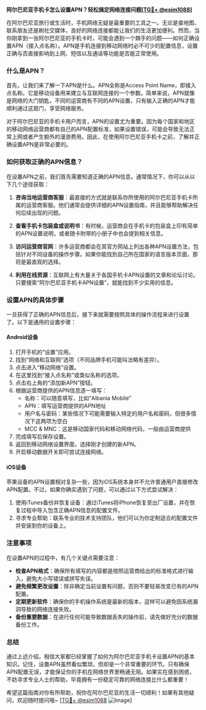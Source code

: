 **阿尔巴尼亚手机卡怎么设置APN？轻松搞定网络连接问题[[TG💪+ @esim1088](https://t.me/s/esim1088)]**

在阿尔巴尼亚旅行或生活时，手机网络无疑是最重要的工具之一。无论是查地图、联系朋友还是刷社交媒体，良好的网络连接都能让我们的生活更加便利。然而，当你刚拿到一张阿尔巴尼亚的手机卡时，可能会遇到一个棘手的问题——如何正确设置APN（接入点名称）。APN是手机连接到移动网络时必不可少的配置信息，设置正确与否直接影响到上网、短信以及通话等功能是否能正常使用。

### 什么是APN？

首先，让我们来了解一下APN是什么。APN全称是Access Point Name，即接入点名称。它是移动设备用来建立与互联网连接的一个参数。简单来说，APN就像是网络的大门钥匙，不同的运营商有不同的APN设置，只有输入正确的APN才能顺利通过这扇门，享受网络服务。

对于阿尔巴尼亚的手机卡用户而言，APN的设置尤为重要。因为每个国家和地区的移动网络运营商都有自己的APN配置标准，如果设置错误，可能会导致无法正常上网或者产生额外的漫游费用。因此，在使用阿尔巴尼亚手机卡之前，了解并正确设置APN是非常必要的。

### 如何获取正确的APN信息？

在设置APN之前，我们首先需要知道正确的APN信息。通常情况下，你可以从以下几个途径获取：

1. **咨询当地运营商客服**：最直接的方式就是联系你所使用的阿尔巴尼亚手机卡所属的运营商客服。他们通常会提供详细的APN设置指南，并且能够帮助解决任何后续出现的问题。
   
2. **查看手机卡包装盒或说明书**：有时候，运营商会在手机卡的包装盒上印有简单的APN设置说明，或者随卡附带的小册子中也会提到相关信息。

3. **访问运营商官网**：许多运营商都会在其官方网站上列出各种APN设置方法，包括针对不同设备的操作步骤。如果你能找到自己所在国家的语言版本页面，那将是最直观的选择。

4. **利用在线资源**：互联网上有大量关于各国手机卡APN设置的文章和论坛讨论。只要搜索“阿尔巴尼亚手机卡APN设置”，就能找到不少实用的信息。

### 设置APN的具体步骤

一旦获得了正确的APN信息后，接下来就需要按照具体的操作流程来进行设置了。以下是通用的设置步骤：

#### Android设备

1. 打开手机的“设置”应用。
2. 找到“网络和互联网”选项（不同品牌手机可能叫法略有差异）。
3. 点击进入“移动网络”设置。
4. 在这里找到“接入点名称”或类似名称的选项。
5. 点击右上角的“添加新APN”按钮。
6. 根据运营商提供的APN信息逐一填写：
   - 名称：可以随意填写，比如“Albania Mobile”
   - APN：填写运营商提供的APN地址
   - 用户名与密码：某些情况下可能需要输入特定的用户名和密码，但很多情况下这两项为空白
   - MCC & MNC：这是移动国家代码和移动网络代码，一般由运营商提供
7. 完成填写后保存设置。
8. 返回到移动网络设置界面，选择刚才创建的新APN。
9. 开启移动数据开关即可尝试连接网络。

#### iOS设备

苹果设备的APN设置相对复杂一些，因为iOS系统本身并不允许普通用户直接修改APN配置。不过，如果你确实遇到了问题，可以通过以下方式尝试解决：

1. 使用iTunes备份并恢复设备：通过iTunes将iPhone恢复至出厂设置，并在恢复过程中导入包含正确APN信息的配置文件。
2. 寻求专业帮助：联系专业的技术支持团队，他们可以为你定制适合的配置文件并安装到你的设备上。

### 注意事项

在设置APN的过程中，有几个关键点需要注意：

- **检查APN格式**：确保所有填写的内容都是按照运营商给出的标准格式进行输入，避免大小写错误或拼写失误。
- **避免频繁更改设置**：除非确定当前设置有问题，否则不要轻易改变已有的APN配置。
- **定期更新软件**：确保你的手机操作系统是最新的版本，这样可以避免因系统漏洞导致的网络连接失败。
- **备份重要数据**：在进行任何可能导致数据丢失的操作前，请先做好充分的数据备份工作。

### 总结

通过上述介绍，相信大家都已经掌握了如何为阿尔巴尼亚手机卡设置APN的基本知识。记住，设置APN虽然看似繁琐，但却是一个非常重要的环节。只有确保APN配置无误，才能保证你的手机在网络世界里畅通无阻。如果实在感到困惑，不妨寻求专业人士的帮助，毕竟拥有一份稳定可靠的网络连接比什么都重要！

希望这篇指南对你有所帮助，祝你在阿尔巴尼亚的生活一切顺利！如果有其他疑问，欢迎随时提问哦~ [[TG💪+ @esim1088](https://t.me/s/esim1088) ![Image](https://i.postimg.cc/4NQfJmqS/Snipaste-2025-05-13-00-14-12.png)]